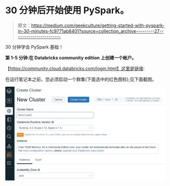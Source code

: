 # 30 分钟后开始使用 PySpark。

> 原文：<https://medium.com/geekculture/getting-started-with-pyspark-in-30-minutes-fc9771ab8401?source=collection_archive---------27----------------------->

30 分钟学会 PySpark 基础！

**第 1-5 分钟:在 Databricks community edition 上创建一个帐户。**

【https://community.cloud.databricks.com/login.html】这里是链接:

在运行笔记本之前，您必须启动一个群集(下面选中的红色图标);见下面截图。

![](img/22d816612a3ce73eedf6e923c8109c19.png)